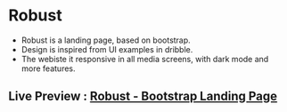 # Robust

- Robust is a landing page, based on bootstrap.
- Design is inspired from UI examples in dribble.
- The webiste it responsive in all media screens, with dark mode and more features.

## Live Preview : [Robust - Bootstrap Landing Page](https://amralaaeldin.github.io/Robust-Bootstrap-Landing-Page/)

